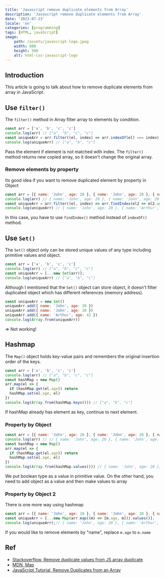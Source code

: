 ```yaml
---
title: 'Javascript remove duplicate elements from Array'
description: 'Javascript remove duplicate elements from Array'
date: '2023-07-23'
locale: 'en'
categories: [programming]
tags: [HTML, javaScript]
image:
    path: /assets/javascript-logo.jpeg
    width: 800
    height: 500
    alt: html-css-javascript-logo 
---
```

## Introduction
This article is going to talk about how to remove duplicate elements from array in JavaScript. 

## Use `filter()`
The `filter()` method in Array filter array to elements by condition.
```js
const arr = ['a', 'b', 'c', 'c']
console.log(arr) // ["a", "b", "c", "c"]
const uniqueArr = arr.filter((el, index) => arr.indexOf(el) === index)
console.log(uniqueArr) // ["a", "b", "c"]
```
Pass the element if element is not matched with index.
The `filter()` method returns new copied array, so it doesn't change the original array.

### Remove elements by property 
Its good idea if you want to remove duplicated element by property in Object
```js
const arr = [{ name: 'John', age: 20 }, { name: 'John', age: 20 }, { name: 'Arthur', age: 42 }]
console.log(arr) // { name: 'John', age: 20 }, { name: 'John', age: 20 }, { name: 'Arthur', age: 42 }
const uniqueArr = arr.filter((el, index) => arr.findIndex(el2 => el2.age === el.age) === index)
console.log(uniqueArr) // { name: 'John', age: 20 }, { name: 'Arthur', age: 42 }
```
In this case, you have to use `findIndex()` method instead of `indexOf()` method.

## Use `Set()`
The `Set()` object only can be stored unique values of any type including primitive values and object.
```js
const arr = ['a', 'b', 'c', 'c']
console.log(arr) // ["a", "b", "c", "c"]
const uniqueArr = [...new Set(arr)];
console.log(uniqueArr) // ["a", "b", "c"]
```
Although I mentioned that the `Set()` object can store object, it doesn't filter duplicated object which has different references (memory address).
```js
const uniqueArr = new Set()
uniqueArr.add({ name: 'John', age: 20 })
uniqueArr.add({ name: 'John', age: 20 })
uniqueArr.add({ name: 'Arthur', age: 42 })
console.log(Array.from(uniqueArr))
```
=> Not working!

## Hashmap
The `Map()` object holds key-value pairs and remembers the original insertion order of the keys.
```js
const arr = ['a', 'b', 'c', 'c']
console.log(arr) // ["a", "b", "c", "c"]
const hashMap = new Map()
arr.map(el => {
  if (hashMap.get(el.age)) return
  hashMap.set(el.age, el)
})
console.log(Array.from(hashMap.keys())) // ["a", "b", "c"]
```
If hashMap already has element as key, continue to next element.

### Property by Object
```js
const arr = [{ name: 'John', age: 20 }, { name: 'John', age: 20 }, { name: 'Arthur', age: 42 }]
console.log(arr) // // { name: 'John', age: 20 }, { name: 'John', age: 20 }, { name: 'Arthur', age: 42 }
const hashMap = new Map()
arr.map(el => {
  if (hashMap.get(el.age)) return
  hashMap.set(el.age, el)
})
console.log(Array.from(hashMap.values())) // { name: 'John', age: 20 }, { name: 'Arthur', age: 42 }
```
We put boolean type as a value in primitive value. On the other hand, you need to add object as a value and then make values to array

### Property by Object 2
There is one more way using hashmap
```js
const arr = [{ name: 'John', age: 20 }, { name: 'John', age: 20 }, { name: 'Arthur', age: 42 }]
const uniqueArr = [...new Map(arr.map((m) => [m.age, m])).values()];
console.log(uniqueArr);// { name: 'John', age: 20 }, { name: 'Arthur', age: 42 }
```
If you would like to remove elements by "name", replace `m.age` to `m.name`

## Ref
- [Stackoverflow, Remove duplicate values from JS array duplicate](https://stackoverflow.com/questions/9229645/remove-duplicate-values-from-js-array)
- [MDN, Map](https://developer.mozilla.org/en-US/docs/Web/JavaScript/Reference/Global_Objects/Map)
- [JavaScript Tutorial, Remove Duplicates from an Array](https://www.javascripttutorial.net/array/javascript-remove-duplicates-from-array/)
